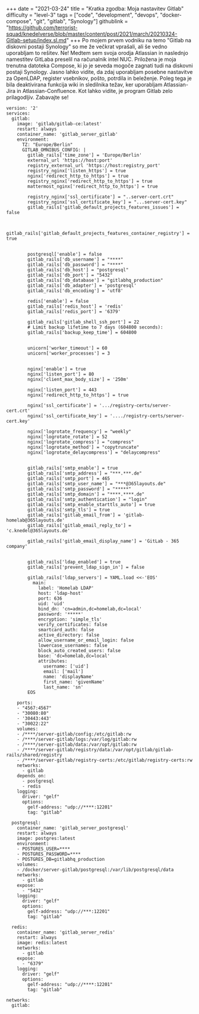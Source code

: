 +++
date = "2021-03-24"
title = "Kratka zgodba: Moja nastavitev Gitlab"
difficulty = "level-3"
tags = ["code", "development", "devops", "docker-compose", "git", "gitlab", "Synology"]
githublink = "https://github.com/terrorist-squad/knedelverse/blob/master/content/post/2021/march/20210324-Gitlab-setup/index.sl.md"
+++
Po mojem prvem vodniku na temo "Gitlab na diskovni postaji Synology" so me že večkrat vprašali, ali še vedno uporabljam to rešitev. Ne! Medtem sem svoja orodja Atlassian in naslednjo namestitev GitLaba preselil na računalnik intel NUC. Priložena je moja trenutna datoteka Compose, ki jo je seveda mogoče zagnati tudi na diskovni postaji Synology. Jasno lahko vidite, da zdaj uporabljam posebne nastavitve za OpenLDAP, register vsebnikov, pošto, potrdila in beleženje. Poleg tega je bila deaktivirana funkcija wiki in sledilnika težav, ker uporabljam Atlassian-Jira in Atlassian-Confluence. Kot lahko vidite, je program Gitlab zelo prilagodljiv. Zabavajte se!
```
version: '2'
services:
  gitlab:
    image: 'gitlab/gitlab-ce:latest'
    restart: always
    container_name: 'gitlab_server_gitlab'
    environment:
      TZ: "Europe/Berlin"
      GITLAB_OMNIBUS_CONFIG: |
        gitlab_rails['time_zone'] = 'Europe/Berlin'
        external_url 'https://host:port' 
        registry_external_url 'https://host:registry_port'
        registry_nginx['listen_https'] = true
        nginx['redirect_http_to_https'] = true
        registry_nginx['redirect_http_to_https'] = true
        mattermost_nginx['redirect_http_to_https'] = true

        registry_nginx['ssl_certificate'] = "..server-cert.crt"
        registry_nginx['ssl_certificate_key'] = "...server-cert.key"
        gitlab_rails['gitlab_default_projects_features_issues'] = false


        gitlab_rails['gitlab_default_projects_features_container_registry'] = true


        postgresql['enable'] = false
        gitlab_rails['db_username'] = "****"
        gitlab_rails['db_password'] = "****"
        gitlab_rails['db_host'] = "postgresql"
        gitlab_rails['db_port'] = "5432"
        gitlab_rails['db_database'] = "gitlabhq_production"
        gitlab_rails['db_adapter'] = 'postgresql'
        gitlab_rails['db_encoding'] = 'utf8'

        redis['enable'] = false
        gitlab_rails['redis_host'] = 'redis'
        gitlab_rails['redis_port'] = '6379'

        gitlab_rails['gitlab_shell_ssh_port'] = 22
        # Limit backup lifetime to 7 days (604800 seconds):
        gitlab_rails['backup_keep_time'] = 604800


        unicorn['worker_timeout'] = 60
        unicorn['worker_processes'] = 3


        nginx['enable'] = true
        nginx['listen_port'] = 80
        nginx['client_max_body_size'] = '250m'

        nginx['listen_port'] = 443
        nginx['redirect_http_to_https'] = true

        nginx['ssl_certificate'] = '.../registry-certs/server-cert.crt'
        nginx['ssl_certificate_key'] = '..../registry-certs/server-cert.key'

        nginx['logrotate_frequency'] = "weekly"
        nginx['logrotate_rotate'] = 52
        nginx['logrotate_compress'] = "compress"
        nginx['logrotate_method'] = "copytruncate"
        nginx['logrotate_delaycompress'] = "delaycompress"


        gitlab_rails['smtp_enable'] = true
        gitlab_rails['smtp_address'] = "***.***.de"
        gitlab_rails['smtp_port'] = 465
        gitlab_rails['smtp_user_name'] = "***@365layouts.de"
        gitlab_rails['smtp_password'] = "*****"
        gitlab_rails['smtp_domain'] = "****.****.de"
        gitlab_rails['smtp_authentication'] = "login"
        gitlab_rails['smtp_enable_starttls_auto'] = true
        gitlab_rails['smtp_tls'] = true
        gitlab_rails['gitlab_email_from'] = 'gitlab-homelab@365layouts.de'
        gitlab_rails['gitlab_email_reply_to'] = 'c.knedel@365layouts.de'

        gitlab_rails['gitlab_email_display_name'] = 'GitLab - 365 company'

     
        gitlab_rails['ldap_enabled'] = true
        gitlab_rails['prevent_ldap_sign_in'] = false

        gitlab_rails['ldap_servers'] = YAML.load <<-'EOS'
          main:
            label: 'Homelab LDAP'
            host: 'ldap-host'
            port: 636
            uid: 'uid'
            bind_dn: 'cn=admin,dc=homelab,dc=local'
            password: '*****'
            encryption: 'simple_tls'
            verify_certificates: false
            smartcard_auth: false
            active_directory: false
            allow_username_or_email_login: false
            lowercase_usernames: false
            block_auto_created_users: false
            base: 'dc=homelab,dc=local'
            attributes:
              username: ['uid']
              email: ['mail']
              name: 'displayName'
              first_name: 'givenName'
              last_name: 'sn'
        EOS

    ports:
    - "4567:4567"
    - "30080:80"
    - '30443:443'
    - "30022:22"
    volumes:
    - /****/server-gitlab/config:/etc/gitlab:rw
    - /****/server-gitlab/logs:/var/log/gitlab:rw
    - /****/server-gitlab/data:/var/opt/gitlab:rw
    - /****/server-gitlab/registry/data:/var/opt/gitlab/gitlab-rails/shared/registry
    - /****/server-gitlab/registry-certs:/etc/gitlab/registry-certs:rw
    networks:
      - gitlab  
    depends_on:
      - postgresql
      - redis
    logging:
      driver: "gelf"
      options:
        gelf-address: "udp://****:12201"
        tag: "gitlab"

  postgresql:
    container_name: 'gitlab_server_postgresql'
    restart: always
    image: postgres:latest
    environment:
    - POSTGRES_USER=****
    - POSTGRES_PASSWORD=****
    - POSTGRES_DB=gitlabhq_production
    volumes:
    - /docker/server-gitlab/postgresql:/var/lib/postgresql/data
    networks:
      - gitlab  
    expose:
      - "5432"
    logging:
      driver: "gelf"
      options:
        gelf-address: "udp://***:12201"
        tag: "gitlab"

  redis:
    container_name: 'gitlab_server_redis'
    restart: always
    image: redis:latest
    networks:
      - gitlab  
    expose:
      - "6379"
    logging:
      driver: "gelf"
      options:
        gelf-address: "udp://****:12201"
        tag: "gitlab"

networks:
  gitlab:

```

